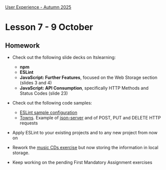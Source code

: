 [User Experience - Autumn 2025](https://github.com/arturomorarioja-kea/WD_UX_E25/blob/main/README.md)

# Lesson 7 - 9 October

[-> White Space exercise]: #ñ
[-> Food repo]: #
[ -> Style anchors and dialog close button]: #
[ -> Meal card: use template and cloneNode]: #
[ -> Iterate]: #
[ -> Favicon]: #
[ -> Individual page]: #
 
## Homework
- Check out the following slide decks on Itslearning:
  - **npm**
  - **ESLint**
  - **JavaScript: Further Features**, focused on the Web Storage section (slides 3 and 4)
  - **JavaScript: API Consumption**, specifically HTTP Methods and Status Codes (slide 23)

- Check out the following code samples:
  - [ESLint sample configuration](https://github.com/arturomorarioja/eslint_sample)
  - [Towns](https://github.com/arturomorarioja/js_towns). Example of [json-server](https://www.npmjs.com/package/json-server) and of POST, PUT and DELETE HTTP requests

- Apply ESLint to your existing projects and to any new project from now on
- Rework the [music CDs exercise](https://github.com/arturomorarioja/kea_js_music_cds_solution) but now storing the information in local storage.
- Keep working on the pending First Mandatory Assignment exercises
